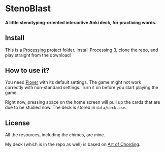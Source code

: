 # StenoBlast
#### A little stenotyping-oriented interactive Anki deck, for practicing words.

## Install

This is a [Processing](https://processing.org) project folder. Install Processing 3, clone the repo, and play straight from the download!

## How to use it?

You need [Plover](https://openstenoproject.org/plover) with its default settings. The game might not work correctly with non-standard settings. Turn it on before you start playing the game.

Right now, pressing space on the home screen will pull up the cards that are due to be studied now. The deck is stored in `data/deck.csv`.

## License

All the resources, including the chimes, are mine.

My deck (which is in the repo as well) is based on [Art of Chording](https://www.artofchording.com).
